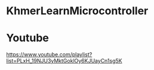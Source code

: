 # KhmerLearnMicrocontroller

# Youtube
https://www.youtube.com/playlist?list=PLxH_19NJU3yMktGoklOy6KJUayCn1sg5K

